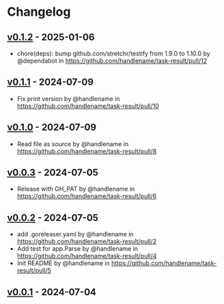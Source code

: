 # Changelog

## [v0.1.2](https://github.com/handlename/task-result/compare/v0.1.1...v0.1.2) - 2025-01-06
- chore(deps): bump github.com/stretchr/testify from 1.9.0 to 1.10.0 by @dependabot in https://github.com/handlename/task-result/pull/12

## [v0.1.1](https://github.com/handlename/task-result/compare/v0.1.0...v0.1.1) - 2024-07-09
- Fix print version by @handlename in https://github.com/handlename/task-result/pull/10

## [v0.1.0](https://github.com/handlename/task-result/compare/v0.0.3...v0.1.0) - 2024-07-09
- Read file as source by @handlename in https://github.com/handlename/task-result/pull/8

## [v0.0.3](https://github.com/handlename/task-result/compare/v0.0.2...v0.0.3) - 2024-07-05
- Release with GH_PAT by @handlename in https://github.com/handlename/task-result/pull/6

## [v0.0.2](https://github.com/handlename/task-result/compare/v0.0.1...v0.0.2) - 2024-07-05
- add .goreleaser.yaml by @handlename in https://github.com/handlename/task-result/pull/2
- Add test for app.Parse by @handlename in https://github.com/handlename/task-result/pull/4
- Init README by @handlename in https://github.com/handlename/task-result/pull/5

## [v0.0.1](https://github.com/handlename/task-result/commits/v0.0.1) - 2024-07-04
